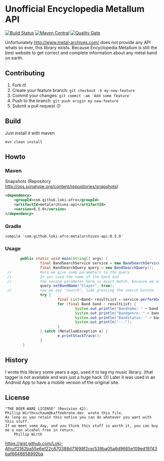 # Unofficial Encyclopedia Metallum API

[![Build Status](https://travis-ci.org/Loki-Afro/metalarchives.svg?branch=master)](https://travis-ci.org/Loki-Afro/metalarchives)
[![Maven Central](https://maven-badges.herokuapp.com/maven-central/com.github.loki-afro/metalarchives-api/badge.svg?style=plastic)](https://maven-badges.herokuapp.com/maven-central/com.github.loki-afro/metalarchives-api)
[![Quality Gate](https://sonarcloud.io/api/badges/gate?key=com.github.loki-afro:metalarchives-api)](https://sonarcloud.io/dashboard?id=com.github.loki-afro:metalarchives-api)


Unfortunately http://www.metal-archives.com/ does not provide any API whats so ever, this library exists.
Because Encyclopedia Metallum is still the best website to get correct and complete information about any metal band on earth.


## Contributing
1. Fork it!
2. Create your feature branch: `git checkout -b my-new-feature`
3. Commit your changes: `git commit -am 'Add some feature'`
4. Push to the branch: `git push origin my-new-feature`
5. Submit a pull request :D

## Build

Just install it with maven
```
mvn clean install
```

## Howto

### Maven

Snapshots (Repository http://oss.sonatype.org/content/repositories/snapshots)

```xml
<dependency>
    <groupId>com.github.loki-afro</groupId>
    <artifactId>metalarchives-api</artifactId>
    <version>0.5.0</version>
</dependency>
```

### Gradle

```
compile 'com.github.loki-afro:metalarchives-api:0.5.0'
```

### Usage
```java
       public static void main(String[] args) {
                final BandSearchService service = new BandSearchService();
                final BandSearchQuery query = new BandSearchQuery();
 //             Here we give some parameters to the query
 //             In our case the name of the band and
 //             the second parameter here is exact match, because we are sure that there is a Band named Slayer
                query.setBandName("Slayer", true);
 //             now we say "search", like pressing the search button
                try {
                        final List<Band> resultList = service.performSearch(query);
                        for (final Band band : resultList) {
                                System.out.println("Bandname: " + band.getName());
                                System.out.println("Bandgenre: " + band.getGenre());
                                System.out.println("Bandstatus: " + band.getStatus().asString());
                                System.out.println("---");
                        }
                } catch (MetallumException e) {
                        e.printStackTrace();
                }
        }
```

## History
I wrote this library some years a ago, used it to tag my music library. (that tagger is not available and was just a huge hack :D)
Later it was used in an Android App to have a mobile version of the original site.

## License
```
"THE BEER-WARE LICENSE" (Revision 42):
Phillip Wirth<schaum@kaffeekrone.de>  wrote this file.
As long as you retain this notice you can do whatever you want with this stuff.
If we meet some day, and you think this stuff is worth it, you can buy me a non alcohol-free in return.
	Phillip Wirth
```
https://gist.github.com/Loki-Afro/f2162ba55e6ef22c670388d71698f2ce/538ba05a6d9665e109ed19743baf6646658992ba

